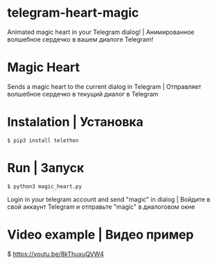 # telegram-heart-magic
 Animated magic heart in your Telegram dialog! | Анимированное волшебное сердечко в вашем диалоге Telegram!
 
 # Magic Heart
Sends a magic heart to the current dialog in Telegram | Отправляет волшебное сердечко в текущий диалог в Telegram 

# Instalation | Установка
```
$ pip3 install telethon
```

# Run | Запуск
```
$ python3 magic_heart.py
```
Login in your telegram account and send "magic" in dialog | Войдите в свой аккаунт Telegram и отправьте "magic" в диалоговом окне



# Video example | Видео пример

$ https://youtu.be/8kThuxuQVW4